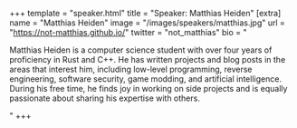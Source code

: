 +++
template = "speaker.html"
title = "Speaker: Matthias Heiden"
[extra]
  name = "Matthias Heiden"
  image = "/images/speakers/matthias.jpg"
  url = "https://not-matthias.github.io/"
  twitter = "not_matthias"
  bio = "<p>Matthias Heiden is a computer science student with over four years of proficiency in Rust and C++. He has written projects and blog posts in the areas that interest him, including low-level programming, reverse engineering, software security, game modding, and artificial intelligence. During his free time, he finds joy in working on side projects and is equally passionate about sharing his expertise with others.</p>"
+++
